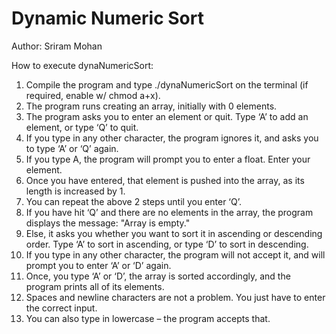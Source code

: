 # Dynamic Numeric Sort

Author: Sriram Mohan

How to execute dynaNumericSort:
1.	Compile the program and type ./dynaNumericSort on the terminal (if required, enable w/ chmod a+x).
2.	The program runs creating an array, initially with 0 elements.
3.	The program asks you to enter an element or quit. Type ‘A’ to add an element, or type ‘Q’ to quit.
4.	If you type in any other character, the program ignores it, and asks you to type ‘A’ or ‘Q’ again.
5.	If you type A, the program will prompt you to enter a float. Enter your element.
6.	Once you have entered, that element is pushed into the array, as its length is increased by 1.
7.	You can repeat the above 2 steps until you enter ‘Q’.
8.	If you have hit ‘Q’ and there are no elements in the array, the program displays the message: "Array is empty."
9.	Else, it asks you whether you want to sort it in ascending or descending order. Type ‘A’ to sort in ascending, or type ‘D’ to sort in descending.
10.	If you type in any other character, the program will not accept it, and will prompt you to enter ‘A’ or ‘D’ again.
11.	Once, you type ‘A’ or ‘D’, the array is sorted accordingly, and the program prints all of its elements.
12.	Spaces and newline characters are not a problem. You just have to enter the correct input.
13.	You can also type in lowercase – the program accepts that.
